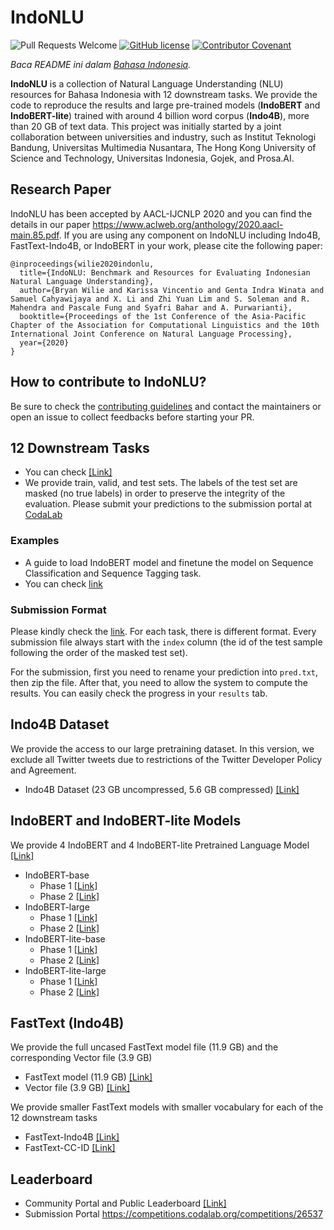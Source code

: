 # IndoNLU 
![Pull Requests Welcome](https://img.shields.io/badge/PRs-welcome-brightgreen.svg?style=flat) [![GitHub license](https://img.shields.io/badge/license-MIT-blue.svg)](https://github.com/indobenchmark/indonlu/blob/master/LICENSE) [![Contributor Covenant](https://img.shields.io/badge/Contributor%20Covenant-v2.0%20adopted-ff69b4.svg)](CODE_OF_CONDUCT.md)

*Baca README ini dalam [Bahasa Indonesia](README.id.md).*

<b>IndoNLU</b> is a collection of Natural Language Understanding (NLU) resources for Bahasa Indonesia with 12 downstream tasks. We provide the code to reproduce the results and large pre-trained models (<b>IndoBERT</b> and <b>IndoBERT-lite</b>) trained with around 4 billion word corpus (<b>Indo4B</b>), more than 20 GB of text data. This project was initially started by a joint collaboration between universities and industry, such as Institut Teknologi Bandung, Universitas Multimedia Nusantara, The Hong Kong University of Science and Technology, Universitas Indonesia, Gojek, and Prosa.AI.

## Research Paper
IndoNLU has been accepted by AACL-IJCNLP 2020 and you can find the details in our paper https://www.aclweb.org/anthology/2020.aacl-main.85.pdf.
If you are using any component on IndoNLU including Indo4B, FastText-Indo4B, or IndoBERT in your work, please cite the following paper:
```
@inproceedings{wilie2020indonlu,
  title={IndoNLU: Benchmark and Resources for Evaluating Indonesian Natural Language Understanding},
  author={Bryan Wilie and Karissa Vincentio and Genta Indra Winata and Samuel Cahyawijaya and X. Li and Zhi Yuan Lim and S. Soleman and R. Mahendra and Pascale Fung and Syafri Bahar and A. Purwarianti},
  booktitle={Proceedings of the 1st Conference of the Asia-Pacific Chapter of the Association for Computational Linguistics and the 10th International Joint Conference on Natural Language Processing},
  year={2020}
}
```

## How to contribute to IndoNLU?
Be sure to check the [contributing guidelines](https://github.com/indobenchmark/indonlu/blob/master/CONTRIBUTING.md) and contact the maintainers or open an issue to collect feedbacks before starting your PR.

## 12 Downstream Tasks
- You can check [[Link]](https://github.com/indobenchmark/indonlu/tree/master/dataset)
- We provide train, valid, and test sets. The labels of the test set are masked (no true labels) in order to preserve the integrity of the evaluation. Please submit your predictions to the submission portal at [CodaLab](https://competitions.codalab.org/competitions/26537)

### Examples
- A guide to load IndoBERT model and finetune the model on Sequence Classification and Sequence Tagging task.
- You can check [link](https://github.com/indobenchmark/indonlu/tree/master/examples)

### Submission Format
Please kindly check the [link](https://github.com/indobenchmark/indonlu/tree/master/submission_examples). For each task, there is different format. Every submission file always start with the `index` column (the id of the test sample following the order of the masked test set). 

For the submission, first you need to rename your prediction into `pred.txt`, then zip the file. After that, you need to allow the system to compute the results. You can easily check the progress in your `results` tab.

## Indo4B Dataset
We provide the access to our large pretraining dataset. In this version, we exclude all Twitter tweets due to restrictions of the Twitter Developer Policy and Agreement.
- Indo4B Dataset (23 GB uncompressed, 5.6 GB compressed) [[Link]](https://storage.googleapis.com/babert-pretraining/IndoNLU_finals/dataset/preprocessed/dataset_wot_uncased_blanklines.tar.xz)

## IndoBERT and IndoBERT-lite Models
We provide 4 IndoBERT and 4 IndoBERT-lite Pretrained Language Model [[Link]](https://huggingface.co/indobenchmark)
- IndoBERT-base
  - Phase 1  [[Link]](https://huggingface.co/indobenchmark/indobert-base-p1)
  - Phase 2  [[Link]](https://huggingface.co/indobenchmark/indobert-base-p2)
- IndoBERT-large
  - Phase 1  [[Link]](https://huggingface.co/indobenchmark/indobert-large-p1)
  - Phase 2  [[Link]](https://huggingface.co/indobenchmark/indobert-large-p2)
- IndoBERT-lite-base
  - Phase 1  [[Link]](https://huggingface.co/indobenchmark/indobert-lite-base-p1)
  - Phase 2  [[Link]](https://huggingface.co/indobenchmark/indobert-lite-base-p2)
- IndoBERT-lite-large
  - Phase 1  [[Link]](https://huggingface.co/indobenchmark/indobert-lite-large-p1)
  - Phase 2  [[Link]](https://huggingface.co/indobenchmark/indobert-lite-large-p2)

## FastText (Indo4B)
We provide the full uncased FastText model file (11.9 GB) and the corresponding Vector file (3.9 GB)
- FastText model (11.9 GB) [[Link]](https://storage.googleapis.com/babert-pretraining/IndoNLU_finals/models/fasttext/fasttext.4B.id.300.epoch5.uncased.bin) 
- Vector file (3.9 GB) [[Link]](https://storage.googleapis.com/babert-pretraining/IndoNLU_finals/models/fasttext/fasttext.4B.id.300.epoch5.uncased.vec.zip)

We provide smaller FastText models with smaller vocabulary for each of the 12 downstream tasks
- FastText-Indo4B [[Link]](https://storage.googleapis.com/babert-pretraining/IndoNLU_finals/models/fasttext/fasttext-4B-id-uncased.zip)
- FastText-CC-ID [[Link]](https://storage.googleapis.com/babert-pretraining/IndoNLU_finals/models/fasttext/fasttext-cc-id.zip)

## Leaderboard
- Community Portal and Public Leaderboard [[Link]](https://www.indobenchmark.com/leaderboard.html)
- Submission Portal https://competitions.codalab.org/competitions/26537
